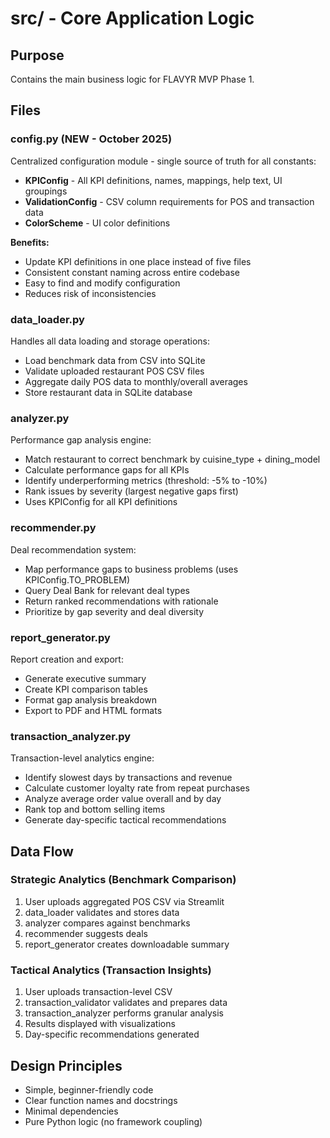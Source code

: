 # src/ - Core Application Logic

## Purpose
Contains the main business logic for FLAVYR MVP Phase 1.

## Files

### config.py (NEW - October 2025)
Centralized configuration module - single source of truth for all constants:
- **KPIConfig** - All KPI definitions, names, mappings, help text, UI groupings
- **ValidationConfig** - CSV column requirements for POS and transaction data
- **ColorScheme** - UI color definitions

**Benefits:**
- Update KPI definitions in one place instead of five files
- Consistent constant naming across entire codebase
- Easy to find and modify configuration
- Reduces risk of inconsistencies

### data_loader.py
Handles all data loading and storage operations:
- Load benchmark data from CSV into SQLite
- Validate uploaded restaurant POS CSV files
- Aggregate daily POS data to monthly/overall averages
- Store restaurant data in SQLite database

### analyzer.py
Performance gap analysis engine:
- Match restaurant to correct benchmark by cuisine_type + dining_model
- Calculate performance gaps for all KPIs
- Identify underperforming metrics (threshold: -5% to -10%)
- Rank issues by severity (largest negative gaps first)
- Uses KPIConfig for all KPI definitions

### recommender.py
Deal recommendation system:
- Map performance gaps to business problems (uses KPIConfig.TO_PROBLEM)
- Query Deal Bank for relevant deal types
- Return ranked recommendations with rationale
- Prioritize by gap severity and deal diversity

### report_generator.py
Report creation and export:
- Generate executive summary
- Create KPI comparison tables
- Format gap analysis breakdown
- Export to PDF and HTML formats

### transaction_analyzer.py
Transaction-level analytics engine:
- Identify slowest days by transactions and revenue
- Calculate customer loyalty rate from repeat purchases
- Analyze average order value overall and by day
- Rank top and bottom selling items
- Generate day-specific tactical recommendations

## Data Flow

### Strategic Analytics (Benchmark Comparison)
1. User uploads aggregated POS CSV via Streamlit
2. data_loader validates and stores data
3. analyzer compares against benchmarks
4. recommender suggests deals
5. report_generator creates downloadable summary

### Tactical Analytics (Transaction Insights)
1. User uploads transaction-level CSV
2. transaction_validator validates and prepares data
3. transaction_analyzer performs granular analysis
4. Results displayed with visualizations
5. Day-specific recommendations generated

## Design Principles
- Simple, beginner-friendly code
- Clear function names and docstrings
- Minimal dependencies
- Pure Python logic (no framework coupling)
